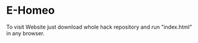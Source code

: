 # E-Homeo
To visit Website just download whole hack repository and run "index.html" in any browser.
